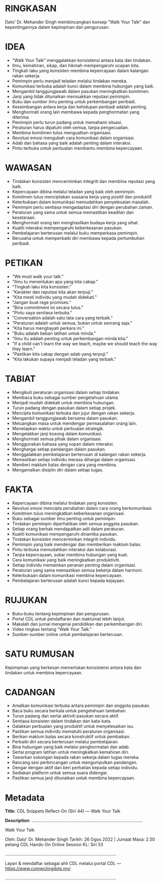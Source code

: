 # RINGKASAN
Dato' Dr. Mehander Singh membincangkan konsep "Walk Your Talk" dan kepentingannya dalam kepimpinan dan pengurusan.

# IDEA
- "Walk Your Talk" menggalakkan konsistensi antara kata dan tindakan.
- Ilmu, kemahiran, sikap, dan hikmah mempengaruhi ucapan kita.
- Tingkah laku yang konsisten membina kepercayaan dalam kalangan rakan sekerja.
- Pemimpin perlu menjadi teladan melalui tindakan mereka.
- Komunikasi terbuka adalah kunci dalam membina hubungan yang baik.
- Mengambil tanggungjawab dalam pasukan meningkatkan komitmen.
- Janji yang tidak ditunaikan merosakkan reputasi pemimpin.
- Buku dan sumber ilmu penting untuk perkembangan peribadi.
- Keseimbangan antara kerja dan kehidupan peribadi adalah penting.
- Menghormati orang lain membawa kepada penghormatan yang diterima.
- Pemimpin perlu turun padang untuk memahami situasi.
- Peraturan harus dipatuhi oleh semua, tanpa pengecualian.
- Membina komitmen tulus menguatkan organisasi.
- Revolusi emosi mengubah cara komunikasi dalam organisasi.
- Adab dan bahasa yang baik adalah penting dalam interaksi.
- Pintu terbuka untuk perbualan membantu membina kepercayaan.

# WAWASAN
- Tindakan konsisten mencerminkan integriti dan membina reputasi yang baik.
- Kepercayaan dibina melalui teladan yang baik oleh pemimpin.
- Komitmen tulus menciptakan suasana kerja yang positif dan produktif.
- Keterbukaan dalam komunikasi memudahkan penyelesaian masalah.
- Pemimpin perlu sentiasa mengadaptasi diri dengan perubahan zaman.
- Peraturan yang sama untuk semua memastikan keadilan dan kesetaraan.
- Menghormati orang lain menghasilkan budaya kerja yang sihat.
- Kualiti interaksi mempengaruhi keberkesanan pasukan.
- Pembelajaran berterusan melalui buku memperkasa pemimpin.
- Berusaha untuk memperbaiki diri membawa kepada pertumbuhan peribadi.

# PETIKAN
- "We must walk your talk."
- "Ilmu tu menentukan apa yang kita cakap."
- "Tingkah laku kita konsisten."
- "Karakter dan reputasi kita akan terpuji."
- "Kita mesti individu yang mudah didekati."
- "Jangan buat rage promises."
- "Bina commitment ini secara tulus."
- "Pintu saya sentiasa terbuka."
- "Conversation adalah satu tata cara yang terbaik."
- "Peraturan adalah untuk semua, bukan untuk seorang saja."
- "Kita harus menghayati perkara ini."
- "Buku adalah beban latihan untuk minda."
- "Ilmu itu adalah penting untuk perkembangan minda kita."
- "If a child can't learn the way we teach, maybe we should teach the way they learn."
- "Pastikan kita cakap dengan adab yang terpuji."
- "Kita lakukan supaya menjadi teladan yang terbaik."

# TABIAT
- Mengikuti peraturan organisasi dalam setiap tindakan.
- Membaca buku sebagai sumber pengetahuan utama.
- Menjadi mudah didekati untuk membina hubungan.
- Turun padang dengan pasukan dalam setiap projek.
- Mencipta komunikasi terbuka dan jujur dengan rakan sekerja.
- Mengambil tanggungjawab bersama dalam pasukan.
- Meluangkan masa untuk mendengar permasalahan orang lain.
- Menetapkan waktu untuk perbualan strategik.
- Mengelakkan janji kosong dalam komunikasi.
- Menghormati semua pihak dalam organisasi.
- Menggunakan bahasa yang sopan dalam interaksi.
- Menghargai setiap pandangan dalam pasukan.
- Menggalakkan pembelajaran berterusan di kalangan rakan sekerja.
- Memastikan setiap individu merasa dihargai dalam organisasi.
- Memberi maklum balas dengan cara yang membina.
- Mengamalkan disiplin diri dalam setiap tugas.

# FAKTA
- Kepercayaan dibina melalui tindakan yang konsisten.
- Revolusi emosi mencipta perubahan dalam cara orang berkomunikasi.
- Komitmen tulus meningkatkan keberkesanan organisasi.
- Buku sebagai sumber ilmu penting untuk pemimpin.
- Tindakan pemimpin diperhatikan oleh semua anggota pasukan.
- Setiap orang berhak mendapatkan adil dalam peraturan.
- Kualiti komunikasi mempengaruhi dinamika pasukan.
- Tindakan konsisten mencerminkan integriti individu.
- Pemimpin yang baik mendengar dan memberikan maklum balas.
- Pintu terbuka memudahkan interaksi dan kolaborasi.
- Tanpa kepercayaan, sukar membina hubungan yang kuat.
- Cara komunikasi yang baik meningkatkan produktiviti.
- Setiap individu memainkan peranan penting dalam organisasi.
- Peraturan yang sama memastikan semua bekerja dalam harmoni.
- Keterbukaan dalam komunikasi membina kepercayaan.
- Pembelajaran berterusan adalah kunci kepada kejayaan.

# RUJUKAN
- Buku-buku tentang kepimpinan dan pengurusan.
- Portal CDL untuk pendaftaran dan maklumat lebih lanjut.
- Makalah dan jurnal mengenai pendidikan dan perkembangan diri.
- Video ringkas tentang "Walk Your Talk."
- Sumber-sumber online untuk pembelajaran berterusan.

# SATU RUMUSAN
Kepimpinan yang berkesan memerlukan konsistensi antara kata dan tindakan untuk membina kepercayaan. 

# CADANGAN
- Amalkan komunikasi terbuka antara pemimpin dan anggota pasukan.
- Baca buku secara berkala untuk pengetahuan tambahan.
- Turun padang dan sertai aktiviti pasukan secara aktif.
- Sentiasa konsisten dalam tindakan dan kata-kata.
- Galakkan perbualan yang produktif untuk menyelesaikan isu.
- Pastikan semua individu mematuhi peraturan organisasi.
- Berikan maklum balas secara konstruktif untuk pembaikan.
- Perbaiki diri secara berterusan melalui pembelajaran.
- Bina hubungan yang baik melalui penghormatan dan adab.
- Sertai program latihan untuk meningkatkan kemahiran diri.
- Tawarkan sokongan kepada rakan sekerja dalam tugas mereka.
- Rancang sesi perbincangan untuk mengumpulkan pandangan.
- Dengar dengan aktif dan beri perhatian kepada setiap individu.
- Sediakan platform untuk semua suara didengar.
- Pastikan semua janji ditunaikan untuk membina kepercayaan.

# Metadata
**Title**: CDL Snippets Reflect-On (Siri 44) — Walk Your Talk

**Description**: ...........................................................................................

Walk Your Talk

Oleh: Dato' Dr. Mehander Singh
Tarikh: 26 Ogos 2022   |   Jumaat
Masa: 2.50 petang
CDL Hands-On Online Session KL: Siri 53

...........................................................................................

Layari & mendaftar sebagai ahli CDL melalui portal CDL — https://www.connectingdots.my/

...........................................................................................